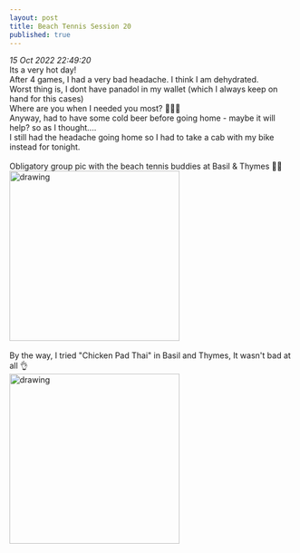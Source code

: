 ```yaml
---
layout: post
title: Beach Tennis Session 20
published: true
---
```

_15 Oct 2022 22:49:20_
<br>
Its a very hot day!
<br>
After 4 games, I had a very bad headache. I think I am dehydrated.
<br>
Worst thing is, I dont have panadol in my wallet (which I always keep on hand for this cases)
<br>
Where are you when I needed you most? 🤦🏻‍♀️
<br>
Anyway, had to have some cold beer before going home - maybe it will help? so as I thought....
<br>
I still had the headache going home so I had to take a cab with my bike instead for tonight.
<br>
<br>
Obligatory group pic with the beach tennis buddies at Basil & Thymes 🫶🏼
<br>
<img src="https://drive.google.com/uc?export=view&id=19U7c67HXngLoPswSQYMacAfxc0Ztenmn" alt="drawing" width="300"/>
<br>
<br>
By the way, I tried "Chicken Pad Thai" in Basil and Thymes, It wasn't bad at all 👌
<br>
<img src="https://drive.google.com/uc?export=view&id=1tM9RtJzvGcfpAMhTFXu0Jyg_kRWYH6J-" alt="drawing" width="300"/>
